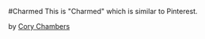 #Charmed
This is "Charmed" which is similar to Pinterest.

by [Cory Chambers](http://corymchambers.com)